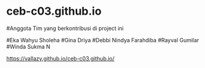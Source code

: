 # ceb-c03.github.io

#Anggota Tim yang berkontribusi di project ini

#Eka Wahyu Sholeha
#Gina Driya
#Debbi Nindya Farahdiba
#Rayval Gumilar
#Winda Sukma N

https://vallazy.github.io/ceb-c03.github.io/
